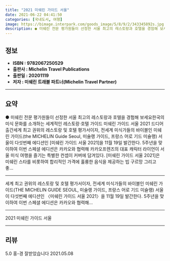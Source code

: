 ```yaml
---
title: "2021 미쉐린 가이드 서울"
date: 2021-06-22 04:41:50
categories: [국내도서, 여행]
image: https://bimage.interpark.com/goods_image/5/8/9/2/343345892s.jpg
description: ● 미쉐린 전문 평가원들이 선정한 서울 최고의 레스토랑과 호텔을 경험해 보세요한국의 미식 문화를 소개하는 세계적인 레스토랑·호텔 가이드 미쉐린 가이드 서울 2021 드디어 출간세계 최고 권위의 레스토랑 및 호텔 평가서이자, 전세계 미식가들의 바이블인 미쉐린 가이드(the MICHELI
---
```


## **정보**

- **ISBN : 9782067250529**
- **출판사 : Michelin Travel Publications**
- **출판일 : 20201119**
- **저자 : 미쉐린 트래블 파트너(Michelin Travel Partner)**

------



## **요약**

●  미쉐린 전문 평가원들이 선정한 서울 최고의 레스토랑과 호텔을 경험해 보세요한국의 미식 문화를 소개하는 세계적인 레스토랑·호텔 가이드 미쉐린 가이드 서울 2021 드디어 출간세계 최고 권위의 레스토랑 및 호텔 평가서이자, 전세계 미식가들의 바이블인 미쉐린 가이드(the MICHELIN Guide Seoul, 미슐랭 가이드, 프랑스 어로 기드 미슐랭) 서울이 다섯번째 에디션인 [미쉐린 가이드 서울 2021]을 11월 19일 발간한다.  5주년을 맞이하여 이번 스페셜 에디션은 카카오와 협력해 카카오프렌즈의 대표 캐릭터 라이언이 서울 미식 여행을 즐기는 특별한 컨셉이 커버에 담겨있다. [미쉐린 가이드 서울 2021]은 미쉐린 스타를 비롯하여 합리적인 가격에 훌륭한 음식을 제공하는 빕 구르망 그리고 좋...

------

세계 최고 권위의 레스토랑 및 호텔 평가서이자, 전세계 미식가들의 바이블인 미쉐린 가이드(THE MICHELIN GUIDE SEOUL, 미슐랭 가이드, 프랑스 어로 기드 미슐랭) 서울이 다섯번째 에디션인 〈미쉐린 가이드 서울 2021〉을 11월 19일 발간한다.  5주년을 맞이하여 이번 스페셜 에디션은 카카오와 협력해... 

------


2021 미쉐린 가이드 서울 

------


## **리뷰** 

5.0 홍-경 잘받았습니다  2021.05.08 <br/>